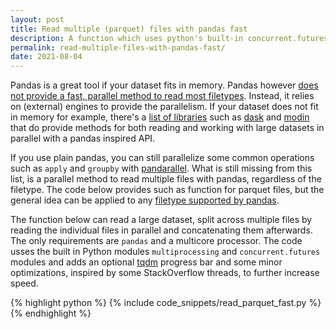 ```yaml
---
layout: post
title: Read multiple (parquet) files with pandas fast
description: A function which uses python's built-in concurrent.futures package to read multiple (parquet) files with pandas in parallel.
permalink: read-multiple-files-with-pandas-fast/
date: 2021-08-04
---
```


Pandas is a great tool if your dataset fits in memory. Pandas however <a href="https://github.com/pandas-dev/pandas/issues/37955">does not provide a fast, parallel method to read most filetypes</a>. Instead, it relies on (external) engines to provide the parallelism. If your dataset does not fit in memory for example, there's a <a href="https://pandas.pydata.org/docs/ecosystem.html#ecosystem-out-of-core">list of libraries</a> such as <a href="https://docs.dask.org/en/latest/">dask</a> and <a href="https://github.com/modin-project/modin">modin</a> that do provide methods for both reading and working with large datasets in parallel with a pandas inspired API.

If you use plain pandas, you can still parallelize some common operations such as `apply` and `groupby` with <a href="https://github.com/nalepae/pandarallel">pandarallel</a>. What is still missing from this list, is a parallel method to read multiple files with pandas, regardless of the filetype. The code below provides such as function for parquet files, but the general idea can be applied to any <a href="https://pandas.pydata.org/docs/user_guide/io.html">filetype supported by pandas</a>.

The function below can read a large dataset, split across multiple files by reading the individual files in  parallel and concatenating them afterwards. The only requirements are `pandas` and a multicore processor. The code usses the built in Python modules `multiprocessing` and `concurrent.futures` modules and adds an optional <a href="https://github.com/tqdm/tqdm">tqdm</a> progress bar and some minor optimizations, inspired by some StackOverflow threads, to further increase speed.

{% highlight python %}
{% include code_snippets/read_parquet_fast.py %}
{% endhighlight %}
